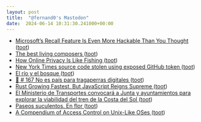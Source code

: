 ```yaml
---
layout: post
title:  "@fernand0's Mastodon"
date:  2024-06-14 10:31:30.241000+00:00
---
```

*  [Microsoft’s Recall Feature Is Even More Hackable Than You Thought ](https://www.wired.com/story/microsoft-windows-recall-privilege-escalation) ([toot](https://mastodon.social/@fernand0/112614512409924936))
*  [The best living composers ](https://www.classical-music.com/features/composers/the-best-living-composer) ([toot](https://mastodon.social/@fernand0/112614207673689085))
*  [How Online Privacy Is Like Fishing ](https://spectrum.ieee.org/online-privac) ([toot](https://mastodon.social/@fernand0/112613974369450857))
*  [New York Times source code stolen using exposed GitHub token ](https://www.bleepingcomputer.com/news/security/new-york-times-source-code-stolen-using-exposed-github-token) ([toot](https://mastodon.social/@fernand0/112613881064294504))
*  [El río y el bosque ](https://www.flickr.com/photos/fernand0/53763795603) ([toot](https://mastodon.social/@fernand0/112613817527651074))
*  [🎰 # 167 No es país para tragaperras digitales ](https://digitaldata.substack.com/p/167-no-es-pais-para-tragaperras-digitale) ([toot](https://mastodon.social/@fernand0/112612297730613549))
*  [Rust Growing Fastest, But JavaScript Reigns Supreme ](https://thenewstack.io/rust-growing-fastest-but-javascript-reigns-supreme) ([toot](https://mastodon.social/@fernand0/112610513376347698))
*  [El Ministerio de Transportes convocará a Junta y ayuntamientos para explorar la viabilidad del tren de la Costa del Sol ](https://cadenaser.com/andalucia/2024/06/07/el-ministerio-de-transportes-convocara-a-junta-y-ayuntamientos-para-explorar-la-viabilidad-del-tren-de-la-costa-del-sol-ser-malaga) ([toot](https://mastodon.social/@fernand0/112610254810830128))
*  [Paseos suculentos. En flor ](https://avecesunafoto.wordpress.com/2024/06/13/paseos-suculentos-en-flor) ([toot](https://mastodon.social/@fernand0/112610073116100212))
*  [A Compendium of Access Control on Unix-Like OSes ](https://venam.net/blog/unix/2023/02/28/access_control.htm) ([toot](https://mastodon.social/@fernand0/112610064087081939))
